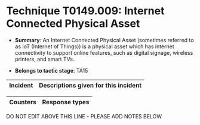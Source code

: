 # Technique T0149.009: Internet Connected Physical Asset

* **Summary**: An Internet Connected Physical Asset (sometimes referred to as IoT (Internet of Things)) is a physical asset which has internet connectivity to support online features, such as digital signage, wireless printers, and smart TVs.

* **Belongs to tactic stage**: TA15


| Incident | Descriptions given for this incident |
| -------- | -------------------- |



| Counters | Response types |
| -------- | -------------- |


DO NOT EDIT ABOVE THIS LINE - PLEASE ADD NOTES BELOW